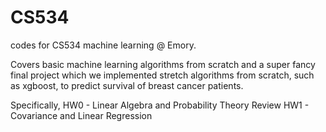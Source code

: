 # CS534
codes for CS534 machine learning @ Emory. 

Covers basic machine learning algorithms from scratch and a super fancy final project which we implemented stretch algorithms from scratch, such as xgboost, to predict survival of breast cancer patients.

Specifically,
HW0 - Linear Algebra and Probability Theory Review
HW1 - Covariance and Linear Regression

